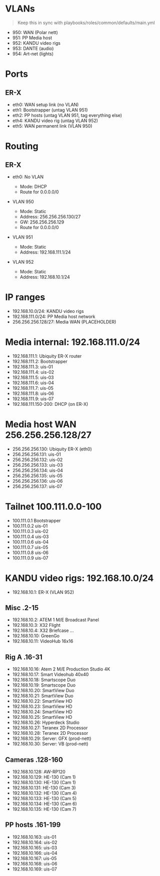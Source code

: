 # VLANs

> Keep this in sync with playbooks/roles/common/defaults/main.yml

* 950: WAN (Polar nett)
* 951: PP Media host
* 952: KANDU video rigs
* 953: DANTE (audio)
* 954: Art-net (lights)

# Ports

## ER-X

* eth0: WAN setup link (no VLAN)
* eth1: Bootstrapper (untag VLAN 951)
* eth2: PP hosts (untag VLAN 951, tag everything else)
* eth4: KANDU video rig (untag VLAN 952)
* eth5: WAN permanent link (VLAN 950)

# Routing

## ER-X

* eth0: No VLAN
  - Mode: DHCP
  - Route for 0.0.0.0/0

* VLAN 950
  - Mode: Static
  - Address: 256.256.256.130/27
  - GW: 256.256.256.129
  - Route for 0.0.0.0/0

* VLAN 951
  - Mode: Static
  - Address: 192.168.111.1/24

* VLAN 952
  - Mode: Static
  - Address: 192.168.10.1/24
  

# IP ranges

* 192.168.10.0/24: KANDU video rigs
* 192.168.111.0/24: PP Media host network
* 256.256.256.128/27: Media WAN (PLACEHOLDER)

# Media internal: 192.168.111.0/24

* 192.168.111.1: Ubiquity ER-X router
* 192.168.111.2: Bootstrapper
* 192.168.111.3: uis-01
* 192.168.111.4: uis-02
* 192.168.111.5: uis-03
* 192.168.111.6: uis-04
* 192.168.111.7: uis-05
* 192.168.111.8: uis-06
* 192.168.111.9: uis-07
* 192.168.111.150-200: DHCP (on ER-X)

# Media host WAN 256.256.256.128/27

* 256.256.256.130: Ubiquity ER-X (eth0)
* 256.256.256.131: uis-01
* 256.256.256.132: uis-02
* 256.256.256.133: uis-03
* 256.256.256.134: uis-04
* 256.256.256.135: uis-05
* 256.256.256.136: uis-06
* 256.256.256.137: uis-07

# Tailnet 100.111.0.0-100

* 100.111.0.1 Bootstrapper
* 100.111.0.2 uis-01
* 100.111.0.3 uis-02
* 100.111.0.4 uis-03
* 100.111.0.6 uis-04
* 100.111.0.7 uis-05
* 100.111.0.8 uis-06
* 100.111.0.9 uis-07

# KANDU video rigs: 192.168.10.0/24

* 192.168.10.1: ER-X (VLAN 952)

## Misc .2-15

* 192.168.10.2: ATEM 1 M/E Broadcast Panel
* 192.168.10.3: X32 Flight
* 192.168.10.4: X32 Briefcase
...
* 192.168.10.10: GreenGo
* 192.168.10.11: VideoHub 16x16

## Rig A .16-31

* 192.168.10.16: Atem 2 M/E Production Studio 4K
* 192.168.10.17: Smart Videohub 40x40
* 192.168.10.18: Smartscope Duo 
* 192.168.10.19: Smartscope Duo
* 192.168.10.20: SmartView Duo
* 192.168.10.21: SmartView Duo
* 192.168.10.22: SmartView HD
* 192.168.10.23: SmartView HD
* 192.168.10.24: SmartView HD
* 192.168.10.25: SmartView HD
* 192.168.10.26: Hyperdeck Studio
* 192.168.10.27: Teranex 2D Processor
* 192.168.10.28: Teranex 2D Processor
* 192.168.10.29: Server: GFX (prod-nett)
* 192.168.10.30: Server: VB (prod-nett)

## Cameras .128-160

* 192.168.10.128: AW-RP120
* 192.168.10.129: HE-130 (Cam 1)
* 192.168.10.130: HE-130 (Cam 1)
* 192.168.10.131: HE-130 (Cam 3)
* 192.168.10.132: HE-130 (Cam 4)
* 192.168.10.133: HE-130 (Cam 5)
* 192.168.10.134: HE-130 (Cam 6)
* 192.168.10.135: HE-130 (Cam 7)

## PP hosts .161-199

* 192.168.10.163: uis-01
* 192.168.10.164: uis-02
* 192.168.10.165: uis-03
* 192.168.10.166: uis-04
* 192.168.10.167: uis-05
* 192.168.10.168: uis-06
* 192.168.10.169: uis-07

